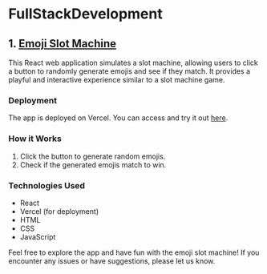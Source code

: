 # FullStackDevelopment

## 1. [Emoji Slot Machine](https://full-stack-development-git-main-ashleys-projects-3672f761.vercel.app/emoji)
This React web application simulates a slot machine, allowing users to click a button to randomly generate emojis and see if they match. It provides a playful and interactive experience similar to a slot machine game.

### Deployment
The app is deployed on Vercel. You can access and try it out [here](https://full-stack-development-git-main-ashleys-projects-3672f761.vercel.app/emoji).

### How it Works
1. Click the button to generate random emojis.
2. Check if the generated emojis match to win.

### Technologies Used
- React
- Vercel (for deployment)
- HTML
- CSS
- JavaScript

Feel free to explore the app and have fun with the emoji slot machine! If you encounter any issues or have suggestions, please let us know.
